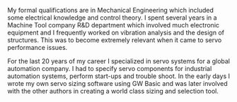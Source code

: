 My formal qualifications are in Mechanical Engineering which included some electrical knowledge and control theory. I spent several years in a Machine Tool company R&D department which involved much electronic equipment and I frequently worked on vibration analysis and the design of structures. This was to become extremely relevant when it came to servo performance issues.

For the last 20 years of my career I specialized in servo systems for a global automation company. I had to specify servo components for industrial automation systems, perform start-ups and trouble shoot. In the early days I wrote my own servo sizing software using GW Basic and was later involved with the other authors in creating a world class sizing and selection tool.